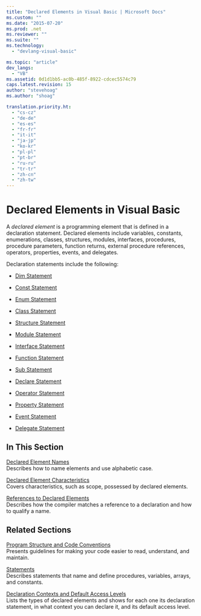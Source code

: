 ```yaml
---
title: "Declared Elements in Visual Basic | Microsoft Docs"
ms.custom: ""
ms.date: "2015-07-20"
ms.prod: .net
ms.reviewer: ""
ms.suite: ""
ms.technology: 
  - "devlang-visual-basic"

ms.topic: "article"
dev_langs: 
  - "VB"
ms.assetid: 0d1d1bb5-ac0b-485f-8922-cdcec5574c79
caps.latest.revision: 15
author: "stevehoag"
ms.author: "shoag"

translation.priority.ht: 
  - "cs-cz"
  - "de-de"
  - "es-es"
  - "fr-fr"
  - "it-it"
  - "ja-jp"
  - "ko-kr"
  - "pl-pl"
  - "pt-br"
  - "ru-ru"
  - "tr-tr"
  - "zh-cn"
  - "zh-tw"
---
```

# Declared Elements in Visual Basic
A *declared element* is a programming element that is defined in a declaration statement. Declared elements include variables, constants, enumerations, classes, structures, modules, interfaces, procedures, procedure parameters, function returns, external procedure references, operators, properties, events, and delegates.  
  
 Declaration statements include the following:  
  
-   [Dim Statement](../../../../visual-basic/language-reference/statements/dim-statement.md)  
  
-   [Const Statement](../../../../visual-basic/language-reference/statements/const-statement.md)  
  
-   [Enum Statement](../../../../visual-basic/language-reference/statements/enum-statement.md)  
  
-   [Class Statement](../../../../visual-basic/language-reference/statements/class-statement.md)  
  
-   [Structure Statement](../../../../visual-basic/language-reference/statements/structure-statement.md)  
  
-   [Module Statement](../../../../visual-basic/language-reference/statements/module-statement.md)  
  
-   [Interface Statement](../../../../visual-basic/language-reference/statements/interface-statement.md)  
  
-   [Function Statement](../../../../visual-basic/language-reference/statements/function-statement.md)  
  
-   [Sub Statement](../../../../visual-basic/language-reference/statements/sub-statement.md)  
  
-   [Declare Statement](../../../../visual-basic/language-reference/statements/declare-statement.md)  
  
-   [Operator Statement](../../../../visual-basic/language-reference/statements/operator-statement.md)  
  
-   [Property Statement](../../../../visual-basic/language-reference/statements/property-statement.md)  
  
-   [Event Statement](../../../../visual-basic/language-reference/statements/event-statement.md)  
  
-   [Delegate Statement](../../../../visual-basic/language-reference/statements/delegate-statement.md)  
  
## In This Section  
 [Declared Element Names](../../../../visual-basic/programming-guide/language-features/declared-elements/declared-element-names.md)  
 Describes how to name elements and use alphabetic case.  
  
 [Declared Element Characteristics](../../../../visual-basic/programming-guide/language-features/declared-elements/declared-element-characteristics.md)  
 Covers characteristics, such as scope, possessed by declared elements.  
  
 [References to Declared Elements](../../../../visual-basic/programming-guide/language-features/declared-elements/references-to-declared-elements.md)  
 Describes how the compiler matches a reference to a declaration and how to qualify a name.  
  
## Related Sections  
 [Program Structure and Code Conventions](../../../../visual-basic/programming-guide/program-structure/program-structure-and-code-conventions.md)  
 Presents guidelines for making your code easier to read, understand, and maintain.  
  
 [Statements](../../../../visual-basic/language-reference/statements/index.md)  
 Describes statements that name and define procedures, variables, arrays, and constants.  
  
 [Declaration Contexts and Default Access Levels](../../../../visual-basic/language-reference/statements/declaration-contexts-and-default-access-levels.md)  
 Lists the types of declared elements and shows for each one its declaration statement, in what context you can declare it, and its default access level.